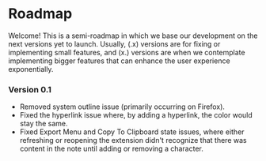 # Roadmap

Welcome! This is a semi-roadmap in which we base our development on the next versions yet to launch. Usually, (.x) versions are for fixing or implementing small features, and (x.) versions are when we contemplate implementing bigger features that can enhance the user experience exponentially.

### Version 0.1

*   Removed system outline issue (primarily occurring on Firefox).
*   Fixed the hyperlink issue where, by adding a hyperlink, the color would stay the same.
*   Fixed Export Menu and Copy To Clipboard state issues, where either refreshing or reopening the extension didn't recognize that there was content in the note until adding or removing a character.
